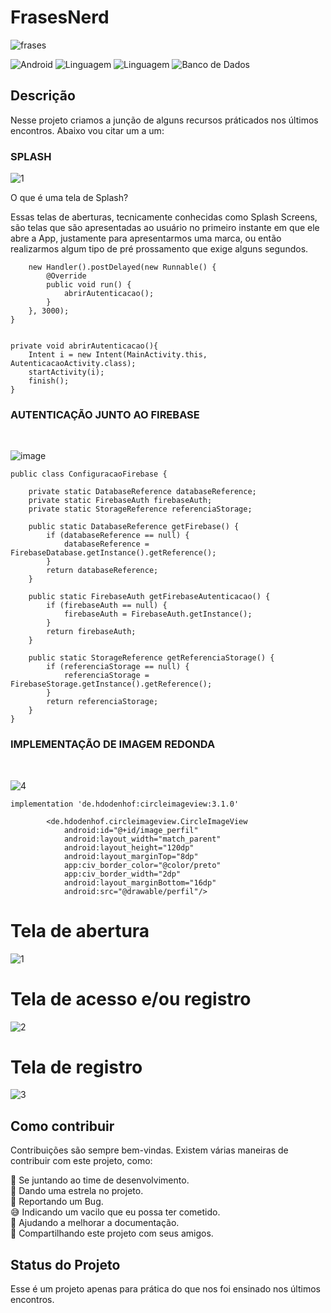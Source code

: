 # FrasesNerd
![frases](https://user-images.githubusercontent.com/77402918/114590603-5a8dca00-9c5f-11eb-8a08-e527212a1e8d.jpg)

![Android](https://img.shields.io/badge/Android-Studio-F21B3F)
![Linguagem](https://img.shields.io/badge/Linguagem-Java-08BDBD) 
![Linguagem](https://img.shields.io/badge/Linguagem-XML-3A5683) 
![Banco de Dados](https://img.shields.io/badge/Banco_de_dados-Firebase-F7DF1E) 

## Descrição

Nesse projeto criamos a junção de alguns recursos práticados nos últimos encontros. Abaixo vou citar um a um:

### __SPLASH__

![1](https://user-images.githubusercontent.com/77402918/114596974-9d9f6b80-9c66-11eb-888a-f3bfa59d21aa.png) 

O que é uma tela de Splash?

Essas telas de aberturas, tecnicamente conhecidas como Splash Screens, são telas que são apresentadas ao usuário no primeiro instante em que ele abre a App, justamente para apresentarmos uma marca, ou então realizarmos algum tipo de pré prossamento que exige alguns segundos.


        new Handler().postDelayed(new Runnable() {
            @Override
            public void run() {
                abrirAutenticacao();
            }
        }, 3000);
    }


    private void abrirAutenticacao(){
        Intent i = new Intent(MainActivity.this, AutenticacaoActivity.class);
        startActivity(i);
        finish();
    }

### __AUTENTICAÇÃO JUNTO AO FIREBASE__
<BR/>

![image](https://user-images.githubusercontent.com/77402918/114593526-90807d80-9c62-11eb-9eb3-0e25b41d643e.png)


~~~
public class ConfiguracaoFirebase {

    private static DatabaseReference databaseReference;
    private static FirebaseAuth firebaseAuth;
    private static StorageReference referenciaStorage;

    public static DatabaseReference getFirebase() {
        if (databaseReference == null) {
            databaseReference = FirebaseDatabase.getInstance().getReference();
        }
        return databaseReference;
    }

    public static FirebaseAuth getFirebaseAutenticacao() {
        if (firebaseAuth == null) {
            firebaseAuth = FirebaseAuth.getInstance();
        }
        return firebaseAuth;
    }

    public static StorageReference getReferenciaStorage() {
        if (referenciaStorage == null) {
            referenciaStorage = FirebaseStorage.getInstance().getReference();
        }
        return referenciaStorage;
    }
}
~~~

### __IMPLEMENTAÇÃO DE IMAGEM REDONDA__
<BR/>


![4](https://user-images.githubusercontent.com/77402918/114598088-e0157800-9c67-11eb-972a-60dca400203f.png)


~~~
implementation 'de.hdodenhof:circleimageview:3.1.0'

        <de.hdodenhof.circleimageview.CircleImageView
            android:id="@+id/image_perfil"
            android:layout_width="match_parent"
            android:layout_height="120dp"
            android:layout_marginTop="8dp"
            app:civ_border_color="@color/preto"
            app:civ_border_width="2dp"
            android:layout_marginBottom="16dp"
            android:src="@drawable/perfil"/>

~~~
# Tela de abertura

![1](https://user-images.githubusercontent.com/77402918/114596974-9d9f6b80-9c66-11eb-888a-f3bfa59d21aa.png)

# Tela de acesso e/ou registro

![2](https://user-images.githubusercontent.com/77402918/114597021-aa23c400-9c66-11eb-8f0a-9e39aa66fd5e.png)

# Tela de registro

![3](https://user-images.githubusercontent.com/77402918/114597073-b6a81c80-9c66-11eb-89e4-2470b667d4b6.png)


## Como contribuir

Contribuições são sempre bem-vindas. Existem várias maneiras de contribuir com este projeto, como:

💪 Se juntando ao time de desenvolvimento.<br/>
🌟 Dando uma estrela no projeto.<br/>
🐛 Reportando um Bug.<br/>
😅 Indicando um vacilo que eu possa ter cometido.<br/>
📄 Ajudando a melhorar a documentação.<br/>
🚀 Compartilhando este projeto com seus amigos.<br/>


## Status do Projeto

Esse é um projeto apenas para prática do que nos foi ensinado nos últimos encontros. 